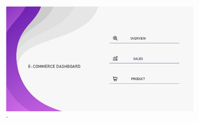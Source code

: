 ![image](https://github.com/Youssef123Kam9/E-Commerce-Dashboard/blob/main/E-Commerce-Dashboard/Dashboard-Cap/Home.jpg).
